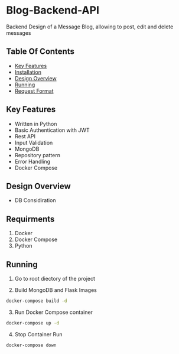# Blog-Backend-API
Backend Design of a Message Blog, allowing to post, edit and delete messages 

## Table Of Contents
- [Key Features](#key-features)
- [Installation](#installation)
- [Design Overview](#design)
- [Running](#running)
- [Request Format](#request-format)

## Key Features
- Written in Python
- Basic Authentication with JWT
- Rest API
- Input Validation
- MongoDB
- Repository pattern
- Error Handling 
- Docker Compose

## Design Overview
* DB Considiration

## Requirments
1. Docker
2. Docker Compose
3. Python

## Running
1. Go to root diectory of the project

2. Build MongoDB and Flask Images
```bash
docker-compose build -d 
```
3. Run Docker Compose container
```bash
docker-compose up -d
```
4. Stop Container Run
```bash
docker-compose down
```
